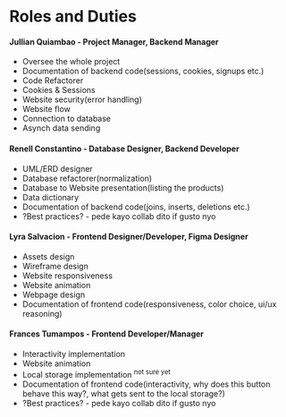 # Roles and Duties

#### Jullian Quiambao - Project Manager, Backend Manager

- Oversee the whole project
- Documentation of backend code(sessions, cookies, signups etc.)
- Code Refactorer
- Cookies & Sessions
- Website security(error handling)
- Website flow
- Connection to database
- Asynch data sending

#### Renell Constantino - Database Designer, Backend Developer

- UML/ERD designer
- Database refactorer(normalization)
- Database to Website presentation(listing the products)
- Data dictionary
- Documentation of backend code(joins, inserts, deletions etc.)
- ?Best practices? - pede kayo collab dito if gusto nyo

#### Lyra Salvacion - Frontend Designer/Developer, Figma Designer

- Assets design
- Wireframe design
- Website responsiveness
- Website animation
- Webpage design
- Documentation of frontend code(responsiveness, color choice, ui/ux reasoning)

#### Frances Tumampos - Frontend Developer/Manager

- Interactivity implementation
- Website animation
- Local storage implementation <sup>not sure yet
- Documentation of frontend code(interactivity, why does this button behave this way?, what gets sent to the local storage?)
- ?Best practices? - pede kayo collab dito if gusto nyo
